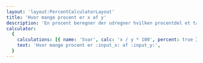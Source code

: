 ```yaml
---
layout: 'layout:PercentCalculatorLayout'
title: 'Hvor mange procent er x af y'
description: 'En procent beregner der udregner hvilken procentdel et tal udgør af et andet'
calculator:
  {
    calculations: [{ name: 'Svar', calc: 'x / y * 100', percent: true }],
    text: 'Hvor mange procent er :input_x: af :input_y:',
  }
---
```

